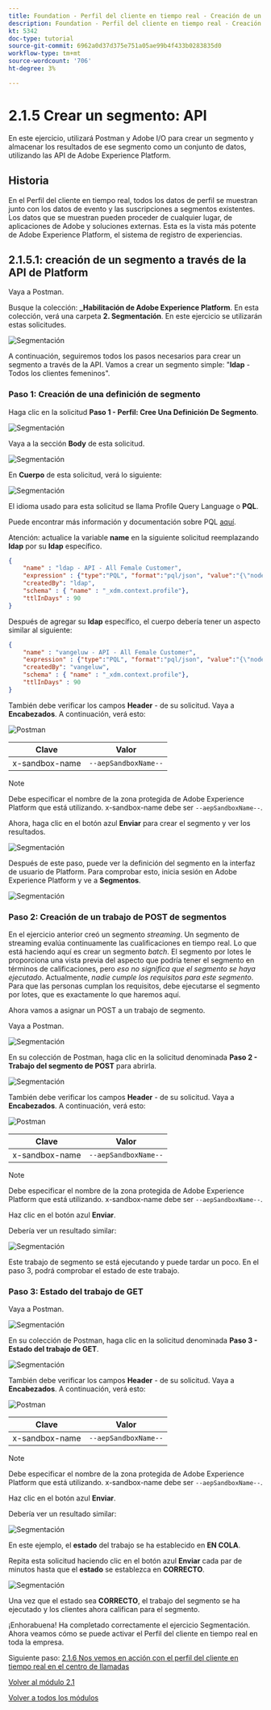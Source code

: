 ```yaml
---
title: Foundation - Perfil del cliente en tiempo real - Creación de un segmento - API
description: Foundation - Perfil del cliente en tiempo real - Creación de un segmento - API
kt: 5342
doc-type: tutorial
source-git-commit: 6962a0d37d375e751a05ae99b4f433b0283835d0
workflow-type: tm+mt
source-wordcount: '706'
ht-degree: 3%

---
```


# 2.1.5 Crear un segmento: API

En este ejercicio, utilizará Postman y Adobe I/O para crear un segmento y almacenar los resultados de ese segmento como un conjunto de datos, utilizando las API de Adobe Experience Platform.

## Historia

En el Perfil del cliente en tiempo real, todos los datos de perfil se muestran junto con los datos de evento y las suscripciones a segmentos existentes. Los datos que se muestran pueden proceder de cualquier lugar, de aplicaciones de Adobe y soluciones externas. Esta es la vista más potente de Adobe Experience Platform, el sistema de registro de experiencias.

## 2.1.5.1: creación de un segmento a través de la API de Platform

Vaya a Postman.

Busque la colección: **_Habilitación de Adobe Experience Platform**. En esta colección, verá una carpeta **2. Segmentación**. En este ejercicio se utilizarán estas solicitudes.

![Segmentación](./images/pmdtl.png)

A continuación, seguiremos todos los pasos necesarios para crear un segmento a través de la API. Vamos a crear un segmento simple: &quot;**ldap** - Todos los clientes femeninos&quot;.

### Paso 1: Creación de una definición de segmento

Haga clic en la solicitud **Paso 1 - Perfil: Cree Una Definición De Segmento**.

![Segmentación](./images/s1_call.png)

Vaya a la sección **Body** de esta solicitud.

![Segmentación](./images/s1_body.png)

En **Cuerpo** de esta solicitud, verá lo siguiente:

![Segmentación](./images/s1_bodydtl.png)

El idioma usado para esta solicitud se llama Profile Query Language o **PQL**.

Puede encontrar más información y documentación sobre PQL [aquí](https://experienceleague.adobe.com/docs/experience-platform/segmentation/pql/overview.html?lang=en).


Atención: actualice la variable **name** en la siguiente solicitud reemplazando **ldap** por su **ldap** específico.

```json
{
    "name" : "ldap - API - All Female Customer",
    "expression" : {"type":"PQL", "format":"pql/json", "value":"{\"nodeType\":\"fnApply\",\"fnName\":\"in\",\"params\":[{\"nodeType\":\"fieldLookup\",\"fieldName\":\"gender\",\"object\":{\"nodeType\":\"fieldLookup\",\"fieldName\":\"person\",\"object\":{\"nodeType\":\"literal\",\"literalType\":\"XDMObject\",\"value\":\"profile\"}}},{\"literalType\":\"List\",\"nodeType\":\"literal\",\"value\":[\"female\"]}]}"},
    "createdBy": "ldap",
    "schema" : { "name" : "_xdm.context.profile"},
    "ttlInDays" : 90
}
```

Después de agregar su **ldap** específico, el cuerpo debería tener un aspecto similar al siguiente:

```json
{
    "name" : "vangeluw - API - All Female Customer",
    "expression" : {"type":"PQL", "format":"pql/json", "value":"{\"nodeType\":\"fnApply\",\"fnName\":\"in\",\"params\":[{\"nodeType\":\"fieldLookup\",\"fieldName\":\"gender\",\"object\":{\"nodeType\":\"fieldLookup\",\"fieldName\":\"person\",\"object\":{\"nodeType\":\"literal\",\"literalType\":\"XDMObject\",\"value\":\"profile\"}}},{\"literalType\":\"List\",\"nodeType\":\"literal\",\"value\":[\"female\"]}]}"},
    "createdBy": "vangeluw",
    "schema" : { "name" : "_xdm.context.profile"},
    "ttlInDays" : 90
}
```

También debe verificar los campos **Header** - de su solicitud. Vaya a **Encabezados**. A continuación, verá esto:

![Postman](./images/s1_h.png)

| Clave | Valor |
| -------------- | ------------------ |
| x-sandbox-name | `--aepSandboxName--` |

>[!NOTE]
>
>Debe especificar el nombre de la zona protegida de Adobe Experience Platform que está utilizando. x-sandbox-name debe ser `--aepSandboxName--`.

Ahora, haga clic en el botón azul **Enviar** para crear el segmento y ver los resultados.

![Segmentación](./images/s1_bodydtl_results.png)

Después de este paso, puede ver la definición del segmento en la interfaz de usuario de Platform. Para comprobar esto, inicia sesión en Adobe Experience Platform y ve a **Segmentos**.

![Segmentación](./images/s1_segmentdef.png)

### Paso 2: Creación de un trabajo de POST de segmentos

En el ejercicio anterior creó un segmento _streaming_. Un segmento de streaming evalúa continuamente las cualificaciones en tiempo real. Lo que está haciendo aquí es crear un segmento _batch_. El segmento por lotes le proporciona una vista previa del aspecto que podría tener el segmento en términos de calificaciones, pero _eso no significa que el segmento se haya ejecutado_. Actualmente, _nadie cumple los requisitos para este segmento_. Para que las personas cumplan los requisitos, debe ejecutarse el segmento por lotes, que es exactamente lo que haremos aquí.

Ahora vamos a asignar un POST a un trabajo de segmento.

Vaya a Postman.

![Segmentación](./images/pmdtl.png)

En su colección de Postman, haga clic en la solicitud denominada **Paso 2 - Trabajo del segmento de POST** para abrirla.

![Segmentación](./images/s2_call.png)

También debe verificar los campos **Header** - de su solicitud. Vaya a **Encabezados**. A continuación, verá esto:

![Postman](./images/s2headers.png)

| Clave | Valor |
| -------------- | ------------------ |
| x-sandbox-name | `--aepSandboxName--` |

>[!NOTE]
>
>Debe especificar el nombre de la zona protegida de Adobe Experience Platform que está utilizando. x-sandbox-name debe ser `--aepSandboxName--`.

Haz clic en el botón azul **Enviar**.

Debería ver un resultado similar:

![Segmentación](./images/s2_call_response.png)

Este trabajo de segmento se está ejecutando y puede tardar un poco. En el paso 3, podrá comprobar el estado de este trabajo.


### Paso 3: Estado del trabajo de GET

Vaya a Postman.

![Segmentación](./images/pmdtl.png)

En su colección de Postman, haga clic en la solicitud denominada **Paso 3 - Estado del trabajo de GET**.

![Segmentación](./images/s3_call.png)

También debe verificar los campos **Header** - de su solicitud. Vaya a **Encabezados**. A continuación, verá esto:

![Postman](./images/s3headers.png)

| Clave | Valor |
| -------------- | ------------------ |
| x-sandbox-name | `--aepSandboxName--` |

>[!NOTE]
>
>Debe especificar el nombre de la zona protegida de Adobe Experience Platform que está utilizando. x-sandbox-name debe ser `--aepSandboxName--`.

Haz clic en el botón azul **Enviar**.

Debería ver un resultado similar:

![Segmentación](./images/s3_status.png)

En este ejemplo, el **estado** del trabajo se ha establecido en **EN COLA**.

Repita esta solicitud haciendo clic en el botón azul **Enviar** cada par de minutos hasta que el **estado** se establezca en **CORRECTO**.

![Segmentación](./images/s3_status_succeeded.png)

Una vez que el estado sea **CORRECTO**, el trabajo del segmento se ha ejecutado y los clientes ahora califican para el segmento.

¡Enhorabuena! Ha completado correctamente el ejercicio Segmentación. Ahora veamos cómo se puede activar el Perfil del cliente en tiempo real en toda la empresa.

Siguiente paso: [2.1.6 Nos vemos en acción con el perfil del cliente en tiempo real en el centro de llamadas](./ex6.md)

[Volver al módulo 2.1](./real-time-customer-profile.md)

[Volver a todos los módulos](../../../overview.md)
